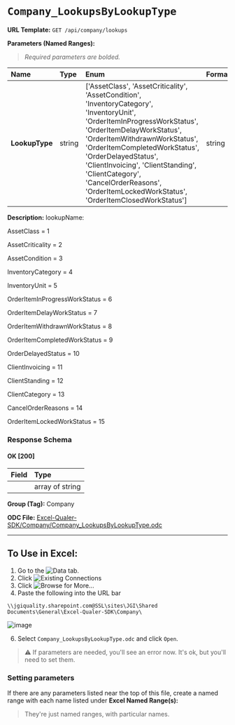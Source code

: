 # `Company_LookupsByLookupType`
> 

**URL Template:**
`GET /api/company/lookups`

**Parameters (Named Ranges):**

> *Required parameters are bolded.*

| Name           | Type   | Enum                                                                                                                                                                                                                                                                                                                                                                                 | Format   |
|:---------------|:-------|:-------------------------------------------------------------------------------------------------------------------------------------------------------------------------------------------------------------------------------------------------------------------------------------------------------------------------------------------------------------------------------------|:---------|
| **LookupType** | string | ['AssetClass', 'AssetCriticality', 'AssetCondition', 'InventoryCategory', 'InventoryUnit', 'OrderItemInProgressWorkStatus', 'OrderItemDelayWorkStatus', 'OrderItemWithdrawnWorkStatus', 'OrderItemCompletedWorkStatus', 'OrderDelayedStatus', 'ClientInvoicing', 'ClientStanding', 'ClientCategory', 'CancelOrderReasons', 'OrderItemLockedWorkStatus', 'OrderItemClosedWorkStatus'] | string   |

**Description:**
lookupName:
AssetClass = 1
AssetCriticality = 2
AssetCondition = 3
InventoryCategory = 4
InventoryUnit = 5
OrderItemInProgressWorkStatus = 6
OrderItemDelayWorkStatus = 7
OrderItemWithdrawnWorkStatus = 8
OrderItemCompletedWorkStatus = 9
OrderDelayedStatus = 10
ClientInvoicing = 11
ClientStanding = 12
ClientCategory = 13
CancelOrderReasons = 14
OrderItemLockedWorkStatus = 15

### Response Schema

#### OK [200]

| Field   | Type            |
|:--------|:----------------|
|         | array of string |

**Group (Tag):**
Company

**ODC File:**
[Excel-Qualer-SDK/Company/Company_LookupsByLookupType.odc](https://github.com/Johnson-Gage-Inspection-Inc/qualer-sdk-odc/blob/main/Excel-Qualer-SDK/Company/Company_LookupsByLookupType.odc)

---

To Use in Excel:
---

1. Go to the ![`Data`](https://github.com/user-attachments/assets/da437a70-57b3-4c5b-bb01-4910ece19ed1)
 tab.
3. Click ![Existing Connections](https://github.com/user-attachments/assets/a2f1ed67-b2e0-4c23-ac90-68c870e60289)
4. Click ![`Browse for More...`](https://github.com/user-attachments/assets/8e698494-6865-41e7-b6fa-043aea81809a)
5. Paste the following into the URL bar
```
\\jgiquality.sharepoint.com@SSL\sites\JGI\Shared Documents\General\Excel-Qualer-SDK\Company\
```

![image](https://github.com/user-attachments/assets/1e1a8d87-0377-446d-aaf5-d78562991db3)

6. Select `Company_LookupsByLookupType.odc` and click `Open`.

> ⚠️ If parameters are needed, you'll see an error now. It's ok, but you'll need to set them.

### Setting parameters
If there are any parameters listed near the top of this file, create a named range with each name listed under **Excel Named Range(s):**
> They're just named ranges, with particular names.
